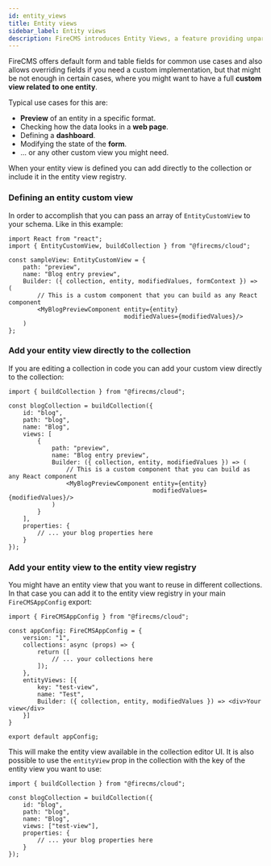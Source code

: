 ```yaml
---
id: entity_views
title: Entity views
sidebar_label: Entity views
description: FireCMS introduces Entity Views, a feature providing unparalleled flexibility for your custom content management needs. Whether you're creating previews, web page visualizations, dashboards, form alterations, or any distinctive view, FireCMS's Entity Custom Views cater to your unique requirements. Simply define your custom React component and integrate it within your entity collection schema as an 'EntityCustomView'. For broader applications, register the view in the entity view registry through `FireCMSAppConfig` to make it accessible across different collections. These custom entity views are fundamental elements, offering a granule layer of customization and enhancing your CMS's extensibility for diverse implementations.
---
```


FireCMS offers default form and table fields for common use cases and also allows
overriding fields if you need a custom implementation, but that might be not
enough in certain cases, where you might want to have a full **custom view related
to one entity**.

Typical use cases for this are:
- **Preview** of an entity in a specific format.
- Checking how the data looks in a **web page**.
- Defining a **dashboard**.
- Modifying the state of the **form**.
- ... or any other custom view you might need.

When your entity view is defined you can add directly to the collection
or include it in the entity view registry.


### Defining an entity custom view

In order to accomplish that you can pass an array of `EntityCustomView`
to your schema. Like in this example:

```tsx
import React from "react";
import { EntityCustomView, buildCollection } from "@firecms/cloud";

const sampleView: EntityCustomView = {
    path: "preview",
    name: "Blog entry preview",
    Builder: ({ collection, entity, modifiedValues, formContext }) => (
        // This is a custom component that you can build as any React component
        <MyBlogPreviewComponent entity={entity}
                                modifiedValues={modifiedValues}/>
    )
};
```

### Add your entity view directly to the collection

If you are editing a collection in code you can add your custom view
directly to the collection:

```tsx
import { buildCollection } from "@firecms/cloud";

const blogCollection = buildCollection({
    id: "blog",
    path: "blog",
    name: "Blog",
    views: [
        {
            path: "preview",
            name: "Blog entry preview",
            Builder: ({ collection, entity, modifiedValues }) => (
                // This is a custom component that you can build as any React component
                <MyBlogPreviewComponent entity={entity}
                                        modifiedValues={modifiedValues}/>
            )
        }
    ],
    properties: {
        // ... your blog properties here
    }
});
```

### Add your entity view to the entity view registry

You might have an entity view that you want to reuse in different collections.
In that case you can add it to the entity view registry in your 
main `FireCMSAppConfig` export:

```tsx
import { FireCMSAppConfig } from "@firecms/cloud";

const appConfig: FireCMSAppConfig = {
    version: "1",
    collections: async (props) => {
        return ([
            // ... your collections here
        ]);
    },
    entityViews: [{
        key: "test-view",
        name: "Test",
        Builder: ({ collection, entity, modifiedValues }) => <div>Your view</div>
    }]
}

export default appConfig;
```

This will make the entity view available in the collection editor UI.
It is also possible to use the `entityView` prop in the collection
with the key of the entity view you want to use:

```tsx
import { buildCollection } from "@firecms/cloud";

const blogCollection = buildCollection({
    id: "blog",
    path: "blog",
    name: "Blog",
    views: ["test-view"],
    properties: {
        // ... your blog properties here
    }
});

```

